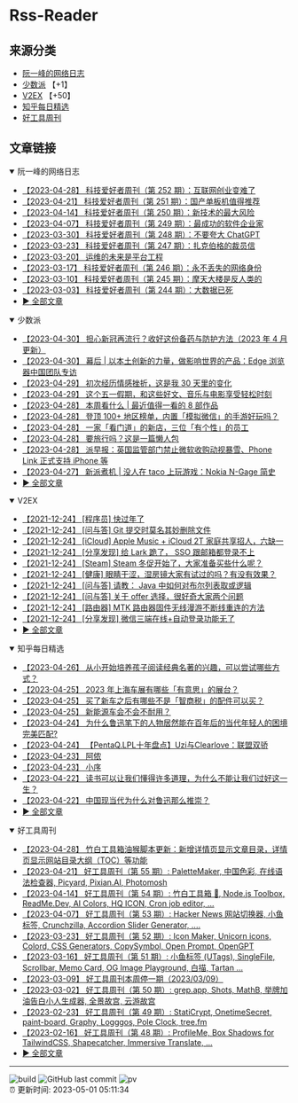 # Rss-Reader

## 来源分类

* [阮一峰的网络日志](#阮一峰的网络日志)
* [少数派](#少数派) 【+1】
* [V2EX](#V2EX) 【+50】
* [知乎每日精选](#知乎每日精选)
* [好工具周刊](#好工具周刊)

## 文章链接

<details open>
    <summary id="阮一峰的网络日志">
     阮一峰的网络日志
    </summary>


* [【2023-04-28】 科技爱好者周刊（第 252 期）：互联网创业变难了](http://www.ruanyifeng.com/blog/2023/04/weekly-issue-252.html)
* [【2023-04-21】 科技爱好者周刊（第 251 期）：国产单板机值得推荐](http://www.ruanyifeng.com/blog/2023/04/weekly-issue-251.html)
* [【2023-04-14】 科技爱好者周刊（第 250 期）：新技术的最大风险](http://www.ruanyifeng.com/blog/2023/04/weekly-issue-250.html)
* [【2023-04-07】 科技爱好者周刊（第 249 期）：最成功的软件企业家](http://www.ruanyifeng.com/blog/2023/04/weekly-issue-249.html)
* [【2023-03-30】 科技爱好者周刊（第 248 期）：不要夸大 ChatGPT](http://www.ruanyifeng.com/blog/2023/03/weekly-issue-248.html)
* [【2023-03-23】 科技爱好者周刊（第 247 期）：扎克伯格的裁员信](http://www.ruanyifeng.com/blog/2023/03/weekly-issue-247.html)
* [【2023-03-20】 运维的未来是平台工程](http://www.ruanyifeng.com/blog/2023/03/platform-engineering.html)
* [【2023-03-17】 科技爱好者周刊（第 246 期）：永不丢失的网络身份](http://www.ruanyifeng.com/blog/2023/03/weekly-issue-246.html)
* [【2023-03-10】 科技爱好者周刊（第 245 期）：摩天大楼是反人类的](http://www.ruanyifeng.com/blog/2023/03/weekly-issue-245.html)
* [【2023-03-03】 科技爱好者周刊（第 244 期）：大数据已死](http://www.ruanyifeng.com/blog/2023/03/weekly-issue-244.html)
* [:arrow_forward: 全部文章](data/阮一峰的网络日志.md)
</details>

<details open>
    <summary id="少数派">
     少数派
    </summary>


* [【2023-04-30】 担心新冠再流行？收好这份备药与防护方法（2023 年 4 月更新）](https://sspai.com/post/77155)
* [【2023-04-30】 幕后 | 以本土创新的力量，做影响世界的产品：Edge 浏览器中国团队专访](https://sspai.com/post/79495)
* [【2023-04-29】 初次经历情感挫折，这是我 30 天里的变化](https://sspai.com/post/79336)
* [【2023-04-29】 这个五一假期，和这些好文、音乐与电影享受轻松时刻](https://sspai.com/post/79515)
* [【2023-04-28】 本周看什么 | 最近值得一看的 8 部作品](https://sspai.com/post/79512)
* [【2023-04-28】 登顶 100+ 地区榜单，内置「模拟微信」的手游好玩吗？](https://sspai.com/post/79503)
* [【2023-04-28】 一家「看门道」的新店，三位「有个性」的员工](https://sspai.com/post/79505)
* [【2023-04-28】 要旅行吗？这是一篇懒人包](https://sspai.com/post/79502)
* [【2023-04-28】 派早报：英国监管部门禁止微软收购动视暴雪、Phone Link 正式支持 iPhone 等](https://sspai.com/post/79501)
* [【2023-04-27】 新派煮机 | 没人在 taco 上玩游戏：Nokia N-Gage 简史](https://sspai.com/prime/story/vintage-tech-stories-ng-history)
* [:arrow_forward: 全部文章](data/少数派.md)
</details>

<details open>
    <summary id="V2EX">
     V2EX
    </summary>


* [【2021-12-24】 [程序员] 快过年了](https://www.v2ex.com/t/824201)
* [【2021-12-24】 [问与答] Git 提交时莫名其妙删除文件](https://www.v2ex.com/t/824200)
* [【2021-12-24】 [iCloud] Apple Music + iCloud 2T 家庭共享招人，六缺一](https://www.v2ex.com/t/824199)
* [【2021-12-24】 [分享发现] 给 Lark 跪了， SSO 跟邮箱都登录不上](https://www.v2ex.com/t/824198)
* [【2021-12-24】 [Steam] Steam 冬促开始了，大家准备买些什么呢？](https://www.v2ex.com/t/824197)
* [【2021-12-24】 [健康] 眼睛干涩，湿房镜大家有试过的吗？有没有效果？](https://www.v2ex.com/t/824196)
* [【2021-12-24】 [问与答] 请教： Java 中如何对布尔列表取或逻辑](https://www.v2ex.com/t/824194)
* [【2021-12-24】 [问与答] 关于 offer 选择，很好奇大家两个问题](https://www.v2ex.com/t/824192)
* [【2021-12-24】 [路由器] MTK 路由器固件无线漫游不断线重连的方法](https://www.v2ex.com/t/824191)
* [【2021-12-24】 [分享发现] 微信三端在线+自动登录功能无了](https://www.v2ex.com/t/824190)
* [:arrow_forward: 全部文章](data/V2EX.md)
</details>

<details open>
    <summary id="知乎每日精选">
     知乎每日精选
    </summary>


* [【2023-04-26】 从小开始培养孩子阅读经典名著的兴趣，可以尝试哪些方式？](http://www.zhihu.com/question/596478094/answer/2993070757?utm_campaign=rss&utm_medium=rss&utm_source=rss&utm_content=title)
* [【2023-04-25】 2023 年上海车展有哪些「有意思」的展台？](http://www.zhihu.com/question/594209484/answer/2996677756?utm_campaign=rss&utm_medium=rss&utm_source=rss&utm_content=title)
* [【2023-04-25】 买了新车之后有哪些不是「智商税」的配件可以买？](http://www.zhihu.com/question/579258242/answer/2982507872?utm_campaign=rss&utm_medium=rss&utm_source=rss&utm_content=title)
* [【2023-04-25】 新能源车会不会不耐用？](http://www.zhihu.com/question/593439862/answer/2976135301?utm_campaign=rss&utm_medium=rss&utm_source=rss&utm_content=title)
* [【2023-04-24】 为什么鲁迅笔下的人物居然能在百年后的当代年轻人的困境完美匹配?](http://www.zhihu.com/question/590280689/answer/2966782050?utm_campaign=rss&utm_medium=rss&utm_source=rss&utm_content=title)
* [【2023-04-24】 【PentaQ.LPL十年盘点】Uzi与Clearlove：联盟双骄](http://zhuanlan.zhihu.com/p/624321133?utm_campaign=rss&utm_medium=rss&utm_source=rss&utm_content=title)
* [【2023-04-23】 阿侬](http://zhuanlan.zhihu.com/p/624246667?utm_campaign=rss&utm_medium=rss&utm_source=rss&utm_content=title)
* [【2023-04-23】 小序](http://zhuanlan.zhihu.com/p/624245037?utm_campaign=rss&utm_medium=rss&utm_source=rss&utm_content=title)
* [【2023-04-22】 读书可以让我们懂得许多道理，为什么不能让我们过好这一生？](http://www.zhihu.com/question/596704847/answer/2994855919?utm_campaign=rss&utm_medium=rss&utm_source=rss&utm_content=title)
* [【2023-04-22】 中国现当代为什么对鲁迅那么推崇？](http://www.zhihu.com/question/290325444/answer/2993685991?utm_campaign=rss&utm_medium=rss&utm_source=rss&utm_content=title)
* [:arrow_forward: 全部文章](data/知乎每日精选.md)
</details>

<details open>
    <summary id="好工具周刊">
     好工具周刊
    </summary>


* [【2023-04-28】 竹白工具箱油猴脚本更新：新增详情页显示文章目录，详情页显示网站目录大纲（TOC）等功能](https://bestxtools.zhubai.love/posts/2263527393547292672)
* [【2023-04-21】 好工具周刊（第 55 期）: PaletteMaker, 中国色彩, 在线语法检查器, Picyard, Pixian.AI, Photomosh](https://bestxtools.zhubai.love/posts/2260993907208835072)
* [【2023-04-14】 好工具周刊（第 54 期）: 竹白工具箱 🧰, Node.js Toolbox, ReadMe.Dev, AI Colors, HQ ICON, Cron job editor, ...](https://bestxtools.zhubai.love/posts/2258541502231805952)
* [【2023-04-07】 好工具周刊（第 53 期）: Hacker News 网站切换器, 小鱼标签, Crunchzilla, Accordion Slider Generator, ....](https://bestxtools.zhubai.love/posts/2255931383602020352)
* [【2023-03-23】 好工具周刊（第 52 期）: Icon Maker, Unicorn icons, Colord, CSS Generators, CopySymbol, Open Prompt, OpenGPT](https://bestxtools.zhubai.love/posts/2250649351762280448)
* [【2023-03-16】 好工具周刊（第 51 期）: 小鱼标签 (UTags), SingleFile, Scrollbar, Memo Card, OG Image Playground, 白描, Tartan ...](https://bestxtools.zhubai.love/posts/2248101999973670912)
* [【2023-03-09】 好工具周刊本周停一期（2023/03/09）](https://bestxtools.zhubai.love/posts/2245516916011892736)
* [【2023-03-02】 好工具周刊（第 50 期）: grep.app, Shots, MathB, 举牌加油告白小人生成器, 全景故宫, 云游故宫](https://bestxtools.zhubai.love/posts/2243018555094687744)
* [【2023-02-23】 好工具周刊（第 49 期）: StatiCrypt, OnetimeSecret, paint-board, Graphy, Logggos, Pole Clock, tree.fm](https://bestxtools.zhubai.love/posts/2240480765706440704)
* [【2023-02-16】 好工具周刊（第 48 期）: ProfileMe, Box Shadows for TailwindCSS, Shapecatcher, Immersive Translate, ...](https://bestxtools.zhubai.love/posts/2237946902123864064)
* [:arrow_forward: 全部文章](data/好工具周刊.md)
</details>


---

![build](https://github.com/LikaiLee/rss-reader/workflows/rss%20reader/badge.svg)
![GitHub last commit](https://img.shields.io/github/last-commit/likailee/rss-reader)
![pv](https://pageview.vercel.app/?github_user=likailee) <br>
:alarm_clock: 更新时间: 2023-05-01 05:11:34